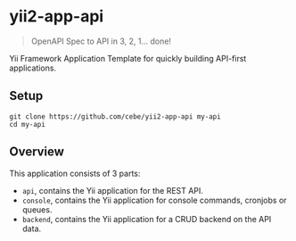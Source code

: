 # yii2-app-api

> OpenAPI Spec to API in 3, 2, 1... done!

Yii Framework Application Template for quickly building API-first applications.

## Setup

    git clone https://github.com/cebe/yii2-app-api my-api
    cd my-api

## Overview

This application consists of 3 parts:

- `api`, contains the Yii application for the REST API.
- `console`, contains the Yii application for console commands, cronjobs or queues.
- `backend`, contains the Yii application for a CRUD backend on the API data.


